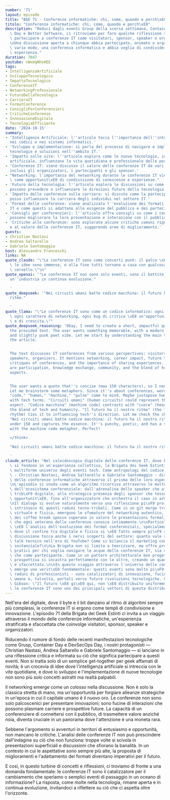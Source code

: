 ```yaml
---
number: '71'
layout: episode
title: "BGE 71 - Conferenze informatiche: chi, come, quando e perch\xE8"
titolo: "Conferenze informatiche: chi, come, quando e perch\xE8"
description: "Reduci dagli eventi Grusp della scorsa settimana, Container Day, DevSecOps\
  \ Day e Better Software, ci ritroviamo per fare qualche riflessione su cosa comporta\
  \ partecipare a conferenze IT come visitatori, sponsor, speaker e organizzatori.\r\
  \nUna discussione aperta a chiunque abbia partecipato, animato o organizzato, in\
  \ vario modo, una conferenza informatica e abbia voglia di condividere la propria\
  \ esperienza."
duration: 7047
youtube: cWxmqNhsHEE
tags:
- IntelligenzaArtificiale
- SviluppoTecnologico
- ImpattoTecnologico
- ConferenzeIT
- NetworkingProfessionale
- FuturoDellaTecnologia
- CarrieraIT
- FormatConferenze
- ConsigliPerConferenzieri
- CriticheConferenze
- InnovazioneDigitale
- TecnologiaEfficiente
date: '2024-10-15'
summary:
- 'Intelligenza Artificiale: l''articolo tocca l''importanza dell''intelligenza artificiale
  nei codici e nei sistemi informatici.'
- 'Sviluppo e implementazione: si parla del processo di navigare e implementare nuove
  tecnologie e soluzioni nell''ambito IT.'
- 'Impatto sulle vite: l''articolo esplora come le nuove tecnologie, incluse l''intelligenza
  artificiale, influenzano la vita quotidiana e professionale delle persone.'
- 'Conferenze IT: viene discusso il valore delle conferenze IT da vari punti di vista,
  inclusi gli organizzatori, i partecipanti e gli sponsor.'
- "Networking: l'importanza del networking durante le conferenze IT viene evidenziata\
  \ come opportunit\xE0 di condivisione di conoscenze e esperienze."
- 'Futuro della tecnologia: l''articolo esplora le discussioni su come le conferenze
  possono prevedere o influenzare le direzioni future della tecnologia.'
- 'Impatto delle conferenze sulla carriera: si discute come la partecipazione a conferenze
  possa influenzare la carriera degli individui nel settore IT.'
- 'Format delle conferenze: viene analizzata l''evoluzione dei formati delle conferenze
  IT e come questi si adattano alle esigenze del pubblico e dei partecipanti.'
- 'Consigli per conferenzieri: l''articolo offre consigli su come i conferenzieri
  possono migliorare la loro presentazione e interazione con il pubblico.'
- 'Critiche alle conferenze: sono esplorate alcune critiche comuni riguardo alla sostanza
  e al valore delle conferenze IT, suggerendo aree di miglioramento.'
guests:
- Christian Nastasi
- Andrea Saltarello
- Gabriele Santomaggio
host: Alessandro Franceschi
links: NA
quote_claude: "\"Le conferenze IT sono come concerti punk: il palco \xE8 piccolo ma\
  \ le idee sono immense, e alla fine tutti tornano a casa con qualcosa di nuovo nel\
  \ cervello.\"\n"
quote_openai: '"Le conferenze IT non sono solo eventi, sono il battito cardiaco di
  un''industria in continua evoluzione."

  '
quote_deepseek: '"Nei circuiti umani batte codice macchina: il futuro ha il nostro
  ritmo."

  '
quote_llama: "\"Le conferenze IT sono come un codice informatico: ogni riga di discussione,\
  \ ogni carattere di networking, ogni bug di critica \xE8 un'opportunit\xE0 di apprendimento\
  \ e di crescita.\""
quote_deepseek_reasoning: 'Okay, I need to create a short, impactful quote based on
  the provided text. The user wants something memorable, with a modern, deep, essential,
  and slightly punk poet vibe. Let me start by understanding the main themes from
  the article.


  The text discusses IT conferences from various perspectives: visitors, sponsors,
  speakers, organizers. It mentions networking, career impact, future tech trends,
  critiques of conferences, and the importance of sharing experiences. The key elements
  are participation, knowledge exchange, community, and the blend of human and technological
  aspects.


  The user wants a quote that''s concise (max 150 characters), so I need to be succinct.
  Let me brainstorm some metaphors. Since it''s about conferences, words like "circuit,"
  "code," "human," "machine," "pulse" come to mind. Maybe juxtapose human elements
  with tech terms. "Circuiti umani" (human circuits) could represent the networking
  aspect. "Codice macchina" (machine code) contrasts with "cuore" (heart) to show
  the blend of tech and humanity. "Il futuro ha il nostro ritmo" (the future has our
  rhythm) ties it to influencing tech''s direction. Let me check the character count:
  "Nei circuiti umani batte codice macchina: il futuro ha il nostro ritmo." That''s
  under 150 and captures the essence. It''s punchy, poetic, and has a slight edge
  with the machine code metaphor. Perfect!

  </think>

  "Nei circuiti umani batte codice macchina: il futuro ha il nostro ritmo."

  '
claude_article: "Nel caleidoscopio digitale delle conferenze IT, dove bit e neuroni\
  \ si fondono in un'esperienza collettiva, la Brigata dei Geek Estinti esplora il\
  \ multiforme universo degli eventi tech. Come antropologi del codice, i nostri ospiti\
  \ - Christian Nastasi, Andrea Saltarello e Gabriele Santomaggio - dissezionano l'anatomia\
  \ delle conferenze informatiche attraverso il prisma delle loro esperienze personali.\n\
  \nL'episodio si snoda come un algoritmo ricorsivo attraverso le molteplici sfaccettature\
  \ dell'ecosistema conferenziale: dall'adrenalina dello speaker che affronta la sua\
  \ trib\xF9 digitale, alla strategica presenza degli sponsor che tessono reti di\
  \ opportunit\xE0, fino all'organizzatore che orchestra il caos in armonia binaria.\n\
  \nIl dialogo si evolve naturalmente verso una riflessione pi\xF9 profonda sul valore\
  \ intrinseco di questi raduni tecno-tribali. Come in un git merge tra esperienza\
  \ virtuale e fisica, emergono le sfumature del networking autentico, dove le conversazioni\
  \ dei coffee break spesso superano in valore le presentazioni formali - un paradosso\
  \ che ogni veterano delle conferenze conosce intimamente.\n\nParticolarmente interessante\
  \ \xE8 l'analisi dell'evoluzione dei format conferenziali, specialmente nel post-pandemia,\
  \ dove il confine tra digitale e fisico si \xE8 fatto sempre pi\xF9 sottile. La\
  \ discussione tocca anche i nervi scoperti del settore: quanto vale realmente un\
  \ talk tecnico nell'era di YouTube? Come si bilancia il marketing con il contenuto\
  \ sostanziale?\n\nLa Brigata non si limita a teorizzare, ma offre preziosi insight\
  \ pratici per chi voglia navigare le acque delle conferenze IT, sia come speaker\
  \ che come partecipante. Come in un pattern architetturale ben progettato, ogni\
  \ prospettiva si incastra perfettamente con le altre, creando un quadro completo\
  \ e sfaccettato.\n\nIn questo viaggio attraverso l'universo delle conferenze tech,\
  \ emerge una verit\xE0 fondamentale: questi eventi sono molto pi\xF9 di semplici\
  \ raduni di professionisti - sono catalizzatori di innovazione, fucine di connessioni\
  \ umane e, talvolta, portali verso future rivoluzioni tecnologiche. Come diceva\
  \ Gibson: \"Il futuro \xE8 gi\xE0 qui, non \xE8 distribuito uniformemente\" - e\
  \ le conferenze IT sono uno dei principali vettori di questa distribuzione.\n"
---
```

Nell'era del digitale, dove il byte e il bit danzano al ritmo di algoritmi sempre più complessi, le conferenze IT si ergono come templi di condivisione e innovazione. L'episodio 71 della Brigata dei Geek Estinti ci invita a un viaggio attraverso il mondo delle conferenze informatiche, un'esperienza stratificata e sfaccettata che coinvolge visitatori, sponsor, speaker e organizzatori. 

Riducendo il rumore di fondo delle recenti manifestazioni tecnologiche come Grusp, Container Day e DevSecOps Day, i nostri protagonisti — Christian Nastasi, Andrea Saltarello e Gabriele Santomaggio — si lanciano in una riflessione critica e informata su ciò che significa partecipare a questi eventi. Non si tratta solo di un semplice get-together per geek affamati di novità; è un crocevia di idee dove l'intelligenza artificiale si intreccia con le vite quotidiane, e dove lo sviluppo e l'implementazione di nuove tecnologie non sono più solo concetti astratti ma realtà palpabili.

Il networking emerge come un colosso nella discussione. Non è solo la classica stretta di mano, ma un'opportunità per forgiare alleanze strategiche in un'epoca in cui il capitale umano è il nuovo oro. Le conferenze non sono solo palcoscenici per presentare innovazioni; sono fucine di interazioni che possono plasmare carriere e prospettive future. La capacità di un conferenziere di connettersi con il pubblico, di trasmettere valore anziché noia, diventa cruciale in un panorama dove l'attenzione è una moneta rara.

Sebbene l'argomento si avventuri in territori di entusiasmo e opportunità, non mancano le critiche. L'analisi delle conferenze IT non può prescindere dall'indagine su ciò che non funziona: troppe volte si scivola in presentazioni superficiali e discussioni che sfiorano la banalità. In un contesto in cui le aspettative sono sempre più alte, la proposta di miglioramenti e l'adattamento dei formati diventano imperativi per il futuro.

E così, in questo turbine di concetti e riflessioni, ci troviamo di fronte a una domanda fondamentale: le conferenze IT sono il catalizzatore per il cambiamento che speriamo o semplici eventi di passaggio in un oceano di informazione? La risposta, come molte nella tecnologia, rimane aperta e in continua evoluzione, invitandoci a riflettere su ciò che ci aspetta oltre l'orizzonte.
